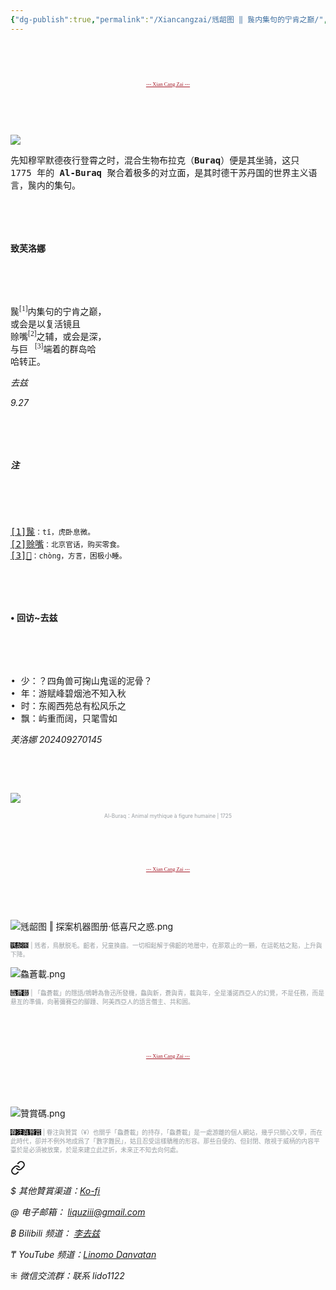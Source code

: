 ```yaml
---
{"dg-publish":true,"permalink":"/Xiancangzai/毤龆图 ‖ 䖙内集句的宁肯之巅/","tags":["芙洛娜","李去兹","毤龆图"],"created":"2024-10-17T08:18:40.041+08:00"}
---
```



<link
	href="https://ik.imagekit.io/knzeyrs0a/KaiXinSongB/result.css"
    rel="stylesheet"
/>

<head>
<style>
@import url( https://ik.imagekit.io/knzeyrs0a/KaiXinSongB/result.css );
article {
    font-family: 'KaiXinSongB';
}
</style>
</head>

<pre>



</pre>

<pre style="text-align:center;font-family:'AntroVectra';"><a href="https://www.xiancangzai.com/" style="font-size:0.6em; color:#a61b29;">--- Xian Cang Zai ---</a></pre>

<pre>



</pre>

![](https://www.anne-marie.eu/wp-content/uploads/2020/01/Al-Buraq-Hyderabad-1770-75-wikipedia-1200x859.jpg)

<samp>先知穆罕默德夜行登霄之时，混合生物布拉克（**Buraq**）便是其坐骑，这只 1775 年的 **Al-Buraq** 聚合着极多的对立面，是其时德干苏丹国的世界主义语言，䖙内的集句。</samp>

<pre>



</pre>

#### 致芙洛娜

<pre>



</pre>

<pre style="font-family:'KaiXinSongB';">
䖙<sup>[1]</sup>内集句的宁肯之巅，
或会是以复活镜且
赊嘴<sup>[2]</sup>之辅，或会是深，
与巨𥅻<sup>[3]</sup>端着的群岛哈
哈转正。
</pre>

<cite>去兹</cite>

<cite>9.27</cite>

<pre>



</pre>

##### 注

<pre>



</pre>

<pre>
<ins>[1]䖙</ins><small>：tī，虎卧息微。</small>
<ins>[2]赊嘴</ins><small>：北京官话，购买零食。</small>
<ins>[3]𥅻</ins><small>：chòng，方言，困极小睡。</small>
</pre>

<pre>



</pre>

#### • 回访~去兹

<pre>



</pre>

<pre>
• 少：？四角兽可掬山鬼谣的泥骨？
• 年：游赋峰碧烟池不知入秋
• 时：东阁西苑总有松风乐之
• 飘：屿重而阔，只毣雪如
</pre>

<cite>芙洛娜 202409270145</cite>

<pre>



</pre>

![](https://64.media.tumblr.com/7fce133a3c8323cd5c6db28673cb65aa/tumblr_mpp05b6PR31ss2kwbo1_500.jpg)

<p style="text-align:center;color:#999ea2;font-size:0.6em;">Al-Buraq：Animal mythique à figure humaine | 1725</p>

<pre>



</pre>

<pre style="text-align:center;font-family:'AntroVectra';"><a href="https://www.xiancangzai.com/" style="font-size:0.6em; color:#a61b29;">--- Xian Cang Zai ---</a></pre>

<pre>



</pre>

![毤龆图 ‖ 探案机器图册·低喜尺之惑.png](/img/user/%E9%99%84%E4%BB%B6/%E9%99%84%E4%BB%B62024/%E6%AF%A4%E9%BE%86%E5%9B%BE%20%E2%80%96%20%E6%8E%A2%E6%A1%88%E6%9C%BA%E5%99%A8%E5%9B%BE%E5%86%8C%C2%B7%E4%BD%8E%E5%96%9C%E5%B0%BA%E4%B9%8B%E6%83%91.png)

<p style="font-size:0.7em; color:#999ea2"><ins style="font-size:1em;background: black;color:white">毤龆图</ins> | 毤者，鳥獸脱毛。齠者，兒童换齒。一切相鬆解于佛齠的地層中，在那眾止的一顆，在這乾枯之點，上升與下降。</p>

![鱻蒼載.png](/img/user/%E9%99%84%E4%BB%B6/%E9%99%84%E4%BB%B62024/%E9%B1%BB%E8%92%BC%E8%BC%89.png)

<p style="font-size:0.7em; color:#999ea2"><ins style="font-size:1em;background: black;color:white">鱻蒼載</ins> | 「鱻蒼載」的隱語/鴘轉為魯迅所發機，鱻與新，蒼與青，載與年，全是潘諾西亞人的幻覺，不是任務，而是悬亙的準備，向著彌賽亞的腳踵、阿美西亞人的語言僭主、共和囻。</p>

<pre>



</pre>

<pre style="text-align:center;font-family:'AntroVectra';"><a href="https://www.xiancangzai.com/" style="font-size:0.6em; color:#a61b29;">--- Xian Cang Zai ---</a></pre>

<pre>



</pre>

![贊賞碼.png](/img/user/%E9%99%84%E4%BB%B6/%E9%99%84%E4%BB%B62024/%E8%B4%8A%E8%B3%9E%E7%A2%BC.png)

<p style="font-size:0.7em; color:#999ea2"><ins style="font-size:1em;background: black;color:white">眷注與贊賞</ins> | 眷注與贊賞（¥）也關乎「鱻蒼載」的持存，「鱻蒼載」是一處游離的個人網站，幾乎只關心文學，而在此時代，卻并不例外地成爲了「數字難民」，姑且忍受這樣驕稚的形容。那些自便的、但封閉、敞視于威柄的内容平臺於是必須被放棄，於是來建立此迂折，未來正不知去向何處。</p>


<div class="transclusion internal-embed is-loaded"><a class="markdown-embed-link" href="/xiancangzai/link-tree/" aria-label="Open link"><svg xmlns="http://www.w3.org/2000/svg" width="24" height="24" viewBox="0 0 24 24" fill="none" stroke="currentColor" stroke-width="2" stroke-linecap="round" stroke-linejoin="round" class="svg-icon lucide-link"><path d="M10 13a5 5 0 0 0 7.54.54l3-3a5 5 0 0 0-7.07-7.07l-1.72 1.71"></path><path d="M14 11a5 5 0 0 0-7.54-.54l-3 3a5 5 0 0 0 7.07 7.07l1.71-1.71"></path></svg></a><div class="markdown-embed">





<cite>$ 其他贊賞渠道：[Ko-fi](https://ko-fi.com/xiancangzai)</cite>

<cite>@ 电子邮箱： liquziii@gmail.com </cite>

<cite>฿ Bilibili 频道： [李去兹](https://space.bilibili.com/1676863200)</cite>

<cite>₸ YouTube 频道：[Linomo Danvatan](http://www.youtube.com/@LinomoDanvatan) </cite>

<cite>⁜ 微信交流群：联系 lido1122</cite>


</div></div>

